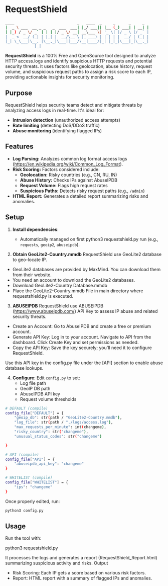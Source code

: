 # RequestShield 

 ```bash
____                            _   ____  _     _      _     _ 
|  _ \ ___  __ _ _   _  ___  ___| |_/ ___|| |__ (_) ___| | __| |
| |_) / _ \/ _` | | | |/ _ \/ __| __\___ \| '_ \| |/ _ \ |/ _` |
|  _ <  __/ (_| | |_| |  __/\__ \ |_ ___) | | | | |  __/ | (_| |
|_| \_\___|\__, |\__,_|\___||___/\__|____/|_| |_|_|\___|_|\__,_|
              |_|                                               
```

**RequestShield** is a 100% Free and OpenSource tool designed to analyze HTTP access.logs and identify suspicious HTTP requests and potential security threats. It uses factors like geolocation, abuse history, request volume, and suspicious request paths to assign a risk score to each IP, providing actionable insights for security monitoring.


## Purpose

RequestShield helps security teams detect and mitigate threats by analyzing access logs in real-time. It's ideal for:
- **Intrusion detection** (unauthorized access attempts)
- **Rate limiting** (detecting DoS/DDoS traffic)
- **Abuse monitoring** (identifying flagged IPs)

## Features
- **Log Parsing:** Analyzes common log format access logs (https://en.wikipedia.org/wiki/Common_Log_Format).
- **Risk Scoring:** Factors considered include:
  - **Geolocation:** Risky countries (e.g., CN, RU, IN)
  - **Abuse History:** Checks IPs against AbuseIPDB
  - **Request Volume:** Flags high request rates
  - **Suspicious Paths:** Detects risky request paths (e.g., `/admin`)
- **HTML Report:** Generates a detailed report summarizing risks and anomalies.

## Setup

1. **Install dependencies**: 
   - Automatically managed on first python3 requestshield.py run (e.g., `requests`, `geoip2`, `abuseipdb`).
     
2. **Obtain GeoLite2-Country.mmdb**
RequestShield use GeoLite2 database to geo-locate IP. 
- GeoLite2 databases are provided by MaxMind. You can download them from their website.
- You need an account to download the GeoLite2 databases.
- Download GeoLite2-Country Database.mmdb
- Place the GeoLite2-Country.mmdb File in main directory where requestshield.py is executed.
  
3. **ABUSEIPDB** 
RequestShield use ABUSEIPDB (https://www.abuseipdb.com/) API Key to assess IP abuse and related security threats.
- Create an Account: Go to AbuseIPDB and create a free or premium account.
- Generate API Key:
        Log in to your account.
        Navigate to API from the dashboard.
        Click Create Key and set permissions as needed.
- Copy the API Key: Save the key securely; you'll need it to configure RequestShield.

Use this API key in the config.py file under the [API] section to enable abuse database lookups.

4. **Configure**: Edit `config.py` to set:
   - Log file path
   - GeoIP DB path
   - AbuseIPDB API key
   - Request volume thresholds
  
```bash
# DEFAULT (compile)
config_file["DEFAULT"] = {
    "geoip_db": str(path / "GeoLite2-Country.mmdb"),
    "log_file": str(path / "./logs/access.log"),
    "max_requests_per_minute": int(changeme),
    "risky_country": str("changeme"),
    "unusual_status_codes": str("changeme")

}

# API (compile)
config_file["API"] = {
    "abuseipdb_api_key": "changeme"
}

# WHITELIST (compile)
config_file["WHITELIST"] = {
    "ips": "changeme"
}
```
Once properly edited, run:
```bash
python3 config.py
```
## Usage

Run the tool with:

python3 requestshield.py

It processes the logs and generates a report (RequestShield_Report.html) summarizing suspicious activity and risks.
Output

- Risk Scoring: Each IP gets a score based on various risk factors.
- Report: HTML report with a summary of flagged IPs and anomalies.
